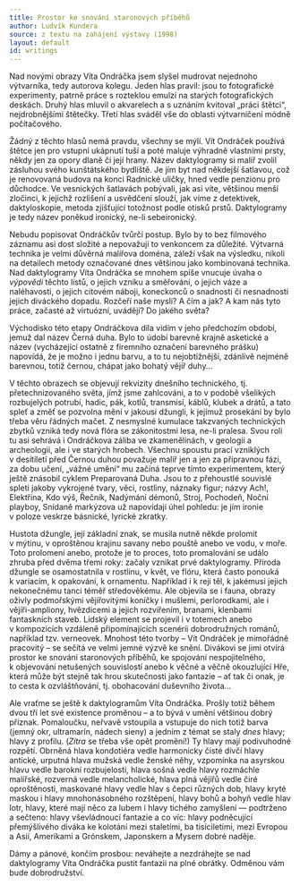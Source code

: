 ```yaml
---
title: Prostor ke snování staronových příběhů
author: Ludvík Kundera
source: z textu na zahájení výstavy (1998)
layout: default
id: writings
---
```


Nad novými obrazy Víta Ondráčka jsem slyšel mudrovat nejednoho výtvarníka, tedy autorova kolegu. Jeden hlas pravil: jsou to fotografické experimenty, patrně práce s rozteklou emulzí na starých fotografických deskách. Druhý hlas mluvil o akvarelech a  s uznáním  kvitoval „práci štětci“, nejdrobnějšími štětečky. Třetí hlas sváděl vše do oblasti výtvarničení módně počítačového.

Žádný z těchto hlasů nemá pravdu, všechny se mýlí. Vít Ondráček používá štětce jen pro vstupní ukápnutí tuší a poté maluje výhradně vlastními prsty, někdy jen za opory dlaně či její hrany. Název daktylogramy si malíř zvolil zásluhou svého kunštátského bydliště. Je jím byt nad někdejší šatlavou, což je renovovaná budova na konci Radnické uličky, hned vedle penzionu pro důchodce. Ve vesnických šatlavách pobývali, jak asi víte, většinou menší zločinci, k jejichž rozlišení a usvědčení slouží, jak víme z detektivek, daktyloskopie, metoda zjišťující totožnost podle otisků prstů. Daktylogramy je tedy název poněkud ironický, ne-li sebeironický.

Nebudu popisovat Ondráčkův tvůrčí postup. Bylo by to bez filmového záznamu asi dost složité a nepovažuji to venkoncem za důležité. Výtvarná technika je velmi důvěrná malířova doména, záleží však na výsledku, nikoli na detailech metody označované dnes většinou jako kombinovaná technika. Nad daktylogramy Víta Ondráčka se mnohem spíše vnucuje úvaha o *výpovědi* těchto listů, o jejich vzniku a směřování, o jejich váze a naléhavosti, o jejich citovém náboji, koneckonců o snadnosti či nesnadnosti jejich diváckého dopadu. Rozčeří naše mysli? A čím a jak? A kam nás tyto práce, začasté až virtuózní, uvádějí? Do jakého světa?

Východisko této etapy Ondráčkova díla vidím v jeho předchozím období, jemuž dal název Černá duha. Bylo to údobí barevně krajně asketické a název (vycházející ostatně z firemního označení barevného prášku) napovídá, že je možno i jednu barvu, a to tu nejobtížnější, zdánlivě nejméně barevnou, totiž černou, chápat jako bohatý vějíř duhy…

V těchto obrazech se objevují rekvizity dnešního technického, tj. přetechnizovaného světa, jímž jsme zahlcováni, a to v podobě všelikých rozbujelých potrubí, hadic, pák, kotlů, transmisí, káblů, klubek a drátů, a tato spleť a změť se pozvolna mění v jakousi džungli, k jejímuž prosekání by bylo třeba věru řádných mačet. Z nesmyslné kumulace takzvaných technických zbytků vzniká tedy nová flóra se zákonitostmi lesa, ne-li pralesa. Svou roli tu asi sehrává i Ondráčkova záliba ve zkamenělinách, v geologii a archeologii, ale i ve starých hrobech. Všechnu spoustu prací vzniklých v desítiletí před Černou duhou považuje malíř jen a jen za přípravnou fázi, za dobu učení, „vážné umění“ mu začíná teprve tímto experimentem, který ještě znásobil cyklem Preparovaná Duha. Jsou to z přehoustlé souvislé spleti jakoby vykrojené tvary, věci, rostliny, náznaky figur; názvy Ach!, Elektřina, Kdo výš, Řečník, Nadýmání démonů, Stroj, Pochodeň, Noční playboy, Snídaně markýzova už napovídají úhel pohledu: je jím ironie v poloze veskrze básnické, lyrické zkratky.

Hustota džungle, její základní znak, se musila nutně někde prolomit v mýtinu, v oproštěnou krajinu savany nebo pouště anebo ve vodu, v moře. Toto prolomení anebo, protože je to proces, toto promalování se událo zhruba před dvěma třemi roky: začaly vznikat prvé daktylogramy. Příroda džungle se osamostatnila v rostlinu, v květ, ve flóru, která často ponouká k variacím, k opakování, k ornamentu. Například i k reji těl, k jakémusi jejich nekonečnému tanci téměř středověkému. Ale objevila se i fauna, obrazy oživly podmořskými vějířovitými koníčky i mušlemi, perlorodkami, ale i vějíři-ampliony, hvězdicemi a jejich rozvířením, branami, klenbami fantaskních staveb. Lidský element se projevil i v totemech anebo v kompozicích vzdáleně připomínajících scenérii dobrodružných románů, například tzv. verneovek. Mnohost této tvorby – Vít Ondráček je mimořádně pracovitý – se sečítá ve velmi jemné výzvě ke snění. Divákovi se jimi otvírá prostor ke snování staronových příběhů, ke spojování nespojitelného, k objevování netušených souvislostí anebo k věčné a věčně okouzlující Hře, která může být stejně tak hrou skutečnosti jako fantazie – ať tak či onak, je to cesta k ozvláštňování, tj. obohacování duševního života…

Ale vraťme se ještě k daktylogramům Víta Ondráčka. Prošly totiž během dvou tří let své existence proměnou – a to bývá v umění většinou dobrý příznak. Pomaloučku, neřvavě vstoupila a vstupuje do nich totiž barva (jemný okr, ultramarín, nádech sieny) a jedním z témat se staly *dnes* hlavy; hlavy z profilu. (*Zítra* se třeba vše opět promění!) Ty hlavy mají podivuhodné rozpětí. Obrněná hlava kondotiéra vedle harmonicky čisté dívčí hlavy antické, urputná hlava mužská vedle ženské něhy, vzpomínka na asyrskou hlavu vedle barokní rozbujelosti, hlava sošná vedle hlavy rozmáchle malířské, rozverná vedle melancholické, hlava plná vějířů vedle čiré oproštěnosti, maskované hlavy vedle hlav s čepci různých dob, hlavy kryté maskou i hlavy mnohonásobného rozštěpení, hlavy bohů a bohyň vedle hlav lotr, hlavy, které mají něco za lubem i hlavy tichého zamyšlení — podtrženo a sečteno: hlavy vševládnoucí fantazie a co víc: hlavy podněcující přemýšlivého diváka ke kolotání mezi staletími, ba tisíciletími, mezi Evropou a Asií, Amerikami a Grónskem, Japonskem a Mysem dobré naděje.

Dámy a pánové, končím prosbou: neváhejte a nezdráhejte se nad daktylogramy Víta Ondráčka pustit fantazii na plné obrátky. Odměnou vám bude dobrodružství.

